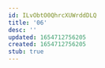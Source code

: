 ```yaml
---
id: ILvObtO0QhrcXUWrddDLQ
title: '06'
desc: ''
updated: 1654712756205
created: 1654712756205
stub: true
---
```


